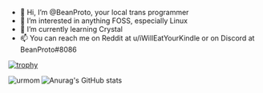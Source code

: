 - 👋 Hi, I’m @BeanProto, your local trans programmer
- 👀 I’m interested in anything FOSS, especially Linux
- 🌱 I’m currently learning Crystal
- 📫 You can reach me on Reddit at u/iWillEatYourKindle or on Discord at BeanProto#8086

<!---
BeanProto/BeanProto is a ✨ special ✨ repository because its `README.md` (this file) appears on your GitHub profile.
You can click the Preview link to take a look at your changes.
--->
[![trophy](https://github-profile-trophy.vercel.app/?username=beanproto)](https://github.com/ryo-ma/github-profile-trophy)

<p><img align="left" src="https://github-readme-stats.vercel.app/api/top-langs?username=beanproto&show_icons=true&locale=en&layout=compact&theme=outrun" alt="urmom"></p>

![Anurag's GitHub stats](https://github-readme-stats.vercel.app/api?username=beanproto&theme=outrun&show_icons=true)
